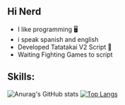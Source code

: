 ## Hi Nerd
* I like programming 🖥️
* i speak spanish and english
* Developed Tatatakai V2 Script 🥊 
* Waiting Fighting Games to script

##
## Skills:
![Anurag's GitHub stats](https://github-readme-stats.vercel.app/api?username=J0stGeorge&show_icons=true&theme=midnight-purple)  [![Top Langs](https://github-readme-stats.vercel.app/api/top-langs/?username=J0stGeorge&langs_count=8)](https://github.com/anuraghazra/github-readme-stats)
